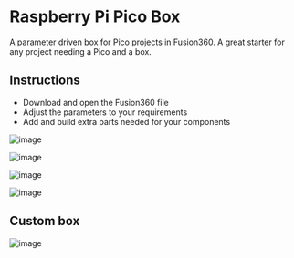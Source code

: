 # Raspberry Pi Pico Box

A parameter driven box for Pico projects in Fusion360. A great starter for any project needing a Pico and a box.

## Instructions

* Download and open the Fusion360 file
* Adjust the parameters to your requirements
* Add and build extra parts needed for your components

![image](https://user-images.githubusercontent.com/46349796/209577207-59e42de5-277e-41b6-86cc-c6a0eb8eadfe.png)

![image](https://user-images.githubusercontent.com/46349796/209577228-fe481dd3-63b2-49e1-ac0d-9b9537667f56.png)

![image](https://user-images.githubusercontent.com/46349796/209577242-a4172efa-d238-4373-a1bb-417029b02285.png)

![image](https://user-images.githubusercontent.com/46349796/209577283-20e982a9-efcb-47c7-b66c-9f143782c7fd.png)


## Custom box

![image](https://user-images.githubusercontent.com/46349796/209578521-ba6cc7b2-f8ef-48b1-9bb0-be8af3a26603.png)


